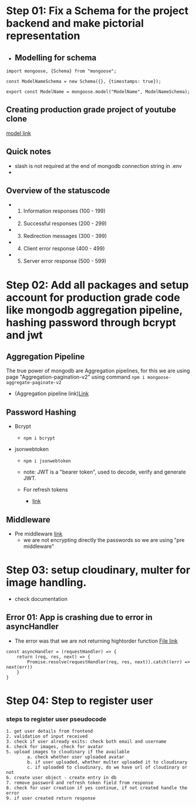 #   Step 01: Fix a Schema for the project backend and make pictorial representation
-    ## Modelling for schema
```
import mongoose, {Schema} from "mongoose";

const ModelNameSchema = new Schema({}, {timestamps: true});

export const ModelName = mongoose.model("ModelName", ModelNameSchema);
```

##   Creating production grade project of youtube clone

[model link](https://app.eraser.io/workspace/YtPqZ1VogxGy1jzIDkzj)

<!-- CORS = Cross origin resource sharing -->


## Quick notes

-   slash is not required at the end of mongodb connection string in .env
-   

## Overview of the statuscode
-   01. Information responses (100 - 199)
-   02. Successful responses  (200 - 299)
-   03. Redirection messages  (300 - 399)
-   04. Client error response (400 - 499)
-   05. Server error response (500 - 599)

#   Step 02: Add all packages and setup account for production grade code like mongodb aggregation pipeline, hashing password through bcrypt and jwt

## Aggregation Pipeline
The true power of mongodb are Aggregation pipelines, for this we are using page "Aggregation-pagination-v2" using command ```npm i mongoose-aggregate-paginate-v2```

-   (Aggregation pipeline link)[Link](https://www.npmjs.com/package/mongoose-aggregate-paginate-v2)

## Password Hashing
-   Bcrypt
    -   ```npm i bcrypt```

-   jsonwebtoken
    -   ```npm i jsonwebtoken```
    -   note: JWT is a "bearer token", used to decode, verify and generate JWT.

    -   For refresh tokens
        -   [link](https://jwt.io)

## Middleware
-   Pre middleware [link](https://mongoosejs.com/docs/middleware.html#pre)
    -   we are not encrypting directly the passwords so we are using "pre middleware"

#   Step 03: setup cloudinary, multer for image handling.
-   check documentation


##  Error 01: App is crashing due to error in asyncHandler
-   The error was that we are not returning hightorder function [File link](src\utils\asyncHandler.js)

```
const asyncHandler = (requestHandler) => {
    return (req, res, next) => {
        Promise.resolve(requestHandler(req, res, next)).catch((err) => next(err))
    }
}

```


# Step 04: Step to register user
###       steps to register user pseudocode
    1. get user details from frontend
    2. validation of input received
    3. check if user already exits: check both email and username
    4. check for images, check for avatar
    5. upload images to cloudinary if the available
            a. check whether user uploaded avatar
            b. if user uploaded, whether multer uploaded it to cloudinary
            c. if uploaded to cloudinary, do we have url of cloudinary or not
    6. create user object - create entry in db
    7. remove password and refresh token field from response
    8. check for user creation if yes continue, if not created handle the error
    9. if user created return response

